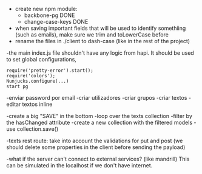 - create new npm module:
    + backbone-pg DONE
    + change-case-keys DONE
- when saving important fields that will be used to identify somethiing (such as emails), make sure we trim and toLowerCase before
- rename the files in ./client to dash-case (like in the rest of the project)

-the main index.js file shouldn't have any logic from hapi. It should be used to set global configurations, 

    require('pretty-error').start();
    require('colors');
    Nunjucks.configure(...)
    start pg

-enviar password por email
-criar utilizadores
-criar grupos
-criar textos
-editar textos inline



-create a big "SAVE" in the bottom
-loop over the texts collection
-filter by the hasChanged attribute
-create a new collection with the filtered models
-use collection.save() 


-texts rest route: take into account the validations for put and post (we should delete some properties in the client before sending the payload)

-what if the server can't connect to external services? (like mandrill) This can be simulated in the localhost if we don't have internet.